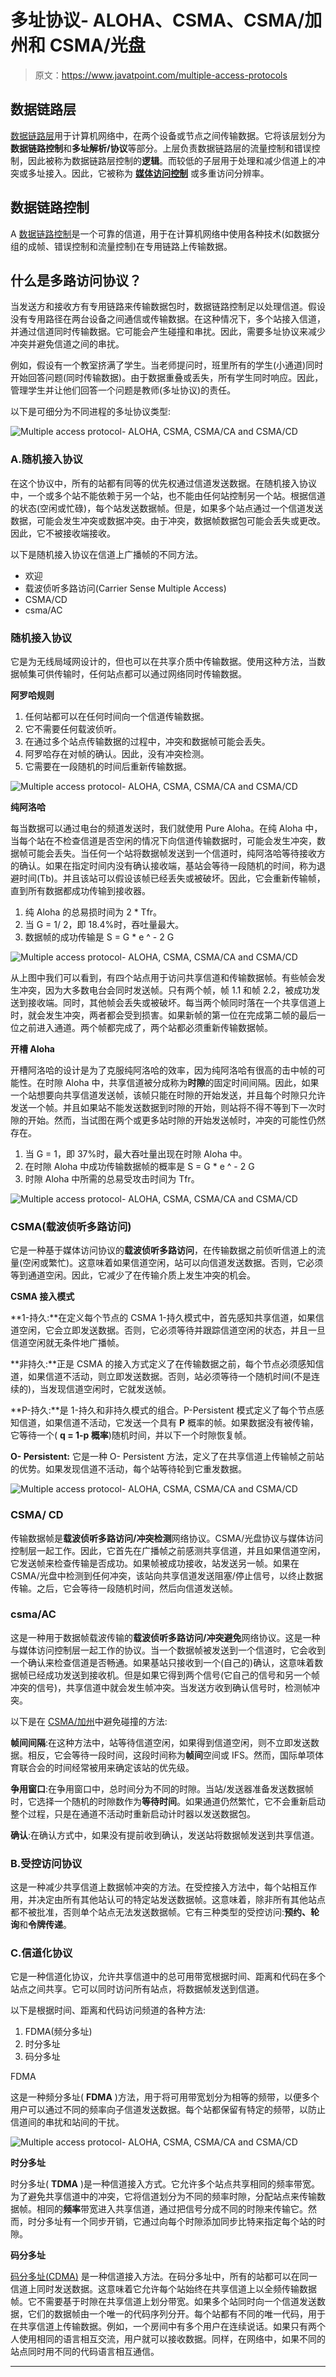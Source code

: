 # 多址协议- ALOHA、CSMA、CSMA/加州和 CSMA/光盘

> 原文：<https://www.javatpoint.com/multiple-access-protocols>

## 数据链路层

[数据链路层](https://www.javatpoint.com/data-link-layer)用于计算机网络中，在两个设备或节点之间传输数据。它将该层划分为**数据链路控制**和**多址解析/协议**等部分。上层负责数据链路层的流量控制和错误控制，因此被称为数据链路层控制的**逻辑**。而较低的子层用于处理和减少信道上的冲突或多址接入。因此，它被称为 **[媒体访问控制](https://www.javatpoint.com/mac-full-form)** 或多重访问分辨率。

## 数据链路控制

A [数据链路控制](https://www.javatpoint.com/data-link-controls)是一个可靠的信道，用于在计算机网络中使用各种技术(如数据分组的成帧、错误控制和流量控制)在专用链路上传输数据。

## 什么是多路访问协议？

当发送方和接收方有专用链路来传输数据包时，数据链路控制足以处理信道。假设没有专用路径在两台设备之间通信或传输数据。在这种情况下，多个站接入信道，并通过信道同时传输数据。它可能会产生碰撞和串扰。因此，需要多址协议来减少冲突并避免信道之间的串扰。

例如，假设有一个教室挤满了学生。当老师提问时，班里所有的学生(小通道)同时开始回答问题(同时传输数据)。由于数据重叠或丢失，所有学生同时响应。因此，管理学生并让他们回答一个问题是教师(多址协议)的责任。

以下是可细分为不同进程的多址协议类型:

![Multiple access protocol- ALOHA, CSMA, CSMA/CA and CSMA/CD](img/3e072f0dc230ad058fe93fc669d7fb52.png)

### A.随机接入协议

在这个协议中，所有的站都有同等的优先权通过信道发送数据。在随机接入协议中，一个或多个站不能依赖于另一个站，也不能由任何站控制另一个站。根据信道的状态(空闲或忙碌)，每个站发送数据帧。但是，如果多个站点通过一个信道发送数据，可能会发生冲突或数据冲突。由于冲突，数据帧数据包可能会丢失或更改。因此，它不被接收端接收。

以下是随机接入协议在信道上广播帧的不同方法。

*   欢迎
*   载波侦听多路访问(Carrier Sense Multiple Access)
*   CSMA/CD
*   csma/AC

### 随机接入协议

它是为无线局域网设计的，但也可以在共享介质中传输数据。使用这种方法，当数据帧集可供传输时，任何站点都可以通过网络同时传输数据。

**阿罗哈规则**

1.  任何站都可以在任何时间向一个信道传输数据。
2.  它不需要任何载波侦听。
3.  在通过多个站点传输数据的过程中，冲突和数据帧可能会丢失。
4.  阿罗哈存在对帧的确认。因此，没有冲突检测。
5.  它需要在一段随机的时间后重新传输数据。

![Multiple access protocol- ALOHA, CSMA, CSMA/CA and CSMA/CD](img/225513de822b123e65ad164d4d602ad8.png)

**纯阿洛哈**

每当数据可以通过电台的频道发送时，我们就使用 Pure Aloha。在纯 Aloha 中，当每个站在不检查信道是否空闲的情况下向信道传输数据时，可能会发生冲突，数据帧可能会丢失。当任何一个站将数据帧发送到一个信道时，纯阿洛哈等待接收方的确认。如果在指定时间内没有确认接收端，基站会等待一段随机的时间，称为退避时间(Tb)。并且该站可以假设该帧已经丢失或被破坏。因此，它会重新传输帧，直到所有数据都成功传输到接收器。

1.  纯 Aloha 的总易损时间为 2 * Tfr。
2.  当 G = 1/ 2，即 18.4%时，吞吐量最大。
3.  数据帧的成功传输是 S = G * e ^ - 2 G

![Multiple access protocol- ALOHA, CSMA, CSMA/CA and CSMA/CD](img/f83b40e56343f1744d7fffe18b42b758.png)

从上图中我们可以看到，有四个站点用于访问共享信道和传输数据帧。有些帧会发生冲突，因为大多数电台会同时发送帧。只有两个帧，帧 1.1 和帧 2.2，被成功发送到接收端。同时，其他帧会丢失或被破坏。每当两个帧同时落在一个共享信道上时，就会发生冲突，两者都会受到损害。如果新帧的第一位在完成第二帧的最后一位之前进入通道。两个帧都完成了，两个站都必须重新传输数据帧。

**开槽 Aloha**

开槽阿洛哈的设计是为了克服纯阿洛哈的效率，因为纯阿洛哈有很高的击中帧的可能性。在时隙 Aloha 中，共享信道被分成称为**时隙**的固定时间间隔。因此，如果一个站想要向共享信道发送帧，该帧只能在时隙的开始发送，并且每个时隙只允许发送一个帧。并且如果站不能发送数据到时隙的开始，则站将不得不等到下一次时隙的开始。然而，当试图在两个或更多站时隙的开始发送帧时，冲突的可能性仍然存在。

1.  当 G = 1，即 37%时，最大吞吐量出现在时隙 Aloha 中。
2.  在时隙 Aloha 中成功传输数据帧的概率是 S = G * e ^ - 2 G
3.  时隙 Aloha 中所需的总易受攻击时间为 Tfr。

![Multiple access protocol- ALOHA, CSMA, CSMA/CA and CSMA/CD](img/e0b902ee06cc0609c57407ef53069d73.png)

### CSMA(载波侦听多路访问)

它是一种基于媒体访问协议的**载波侦听多路访问**，在传输数据之前侦听信道上的流量(空闲或繁忙)。这意味着如果信道空闲，站可以向信道发送数据。否则，它必须等到通道空闲。因此，它减少了在传输介质上发生冲突的机会。

**CSMA 接入模式**

**1-持久:**在定义每个节点的 CSMA 1-持久模式中，首先感知共享信道，如果信道空闲，它会立即发送数据。否则，它必须等待并跟踪信道空闲的状态，并且一旦信道空闲就无条件地广播帧。

**非持久:**正是 CSMA 的接入方式定义了在传输数据之前，每个节点必须感知信道，如果信道不活动，则立即发送数据。否则，站必须等待一个随机时间(不是连续的)，当发现信道空闲时，它就发送帧。

**P-持久:**是 1-持久和非持久模式的组合。P-Persistent 模式定义了每个节点感知信道，如果信道不活动，它发送一个具有 **P** 概率的帧。如果数据没有被传输，它等待一个( **q = 1-p 概率**)随机时间，并以下一个时隙恢复帧。

**O- Persistent:** 它是一种 O- Persistent 方法，定义了在共享信道上传输帧之前站的优势。如果发现信道不活动，每个站等待轮到它重发数据。

![Multiple access protocol- ALOHA, CSMA, CSMA/CA and CSMA/CD](img/af9477c5b45fb80904d1a64fbb7701b3.png)

### CSMA/ CD

传输数据帧是**载波侦听多路访问/冲突检测**网络协议。CSMA/光盘协议与媒体访问控制层一起工作。因此，它首先在广播帧之前感测共享信道，并且如果信道空闲，它发送帧来检查传输是否成功。如果帧被成功接收，站发送另一帧。如果在 CSMA/光盘中检测到任何冲突，该站向共享信道发送阻塞/停止信号，以终止数据传输。之后，它会等待一段随机时间，然后向信道发送帧。

### csma/AC

这是一种用于数据帧载波传输的**载波侦听多路访问/冲突避免**网络协议。这是一种与媒体访问控制层一起工作的协议。当一个数据帧被发送到一个信道时，它会收到一个确认来检查信道是否畅通。如果基站只接收到一个(自己的)确认，这意味着数据帧已经成功发送到接收机。但是如果它得到两个信号(它自己的信号和另一个帧冲突的信号)，共享信道中就会发生帧冲突。当发送方收到确认信号时，检测帧冲突。

以下是在 [CSMA/加州](https://www.javatpoint.com/csma-ca-vs-csma-cd)中避免碰撞的方法:

**帧间间隔**:在这种方法中，站等待信道空闲，如果得到信道空闲，则不立即发送数据。相反，它会等待一段时间，这段时间称为**帧间**空间或 IFS。然而，国际单项体育联合会的时间经常被用来确定该站的优先级。

**争用窗口**:在争用窗口中，总时间分为不同的时隙。当站/发送器准备发送数据帧时，它选择一个随机的时隙数作为**等待时间**。如果通道仍然繁忙，它不会重新启动整个过程，只是在通道不活动时重新启动计时器以发送数据包。

**确认**:在确认方式中，如果没有提前收到确认，发送站将数据帧发送到共享信道。

### B.受控访问协议

这是一种减少共享信道上数据帧冲突的方法。在受控接入方法中，每个站相互作用，并决定由所有其他站认可的特定站发送数据帧。这意味着，除非所有其他站点都不被批准，否则单个站点无法发送数据帧。它有三种类型的受控访问:**预约、轮询**和**令牌传递**。

### C.信道化协议

它是一种信道化协议，允许共享信道中的总可用带宽根据时间、距离和代码在多个站点之间共享。它可以同时访问所有站点，将数据帧发送到信道。

以下是根据时间、距离和代码访问频道的各种方法:

1.  FDMA(频分多址)
2.  时分多址
3.  码分多址

FDMA

这是一种频分多址( **FDMA** )方法，用于将可用带宽划分为相等的频带，以便多个用户可以通过不同的频率向子信道发送数据。每个站都保留有特定的频带，以防止信道间的串扰和站间的干扰。

![Multiple access protocol- ALOHA, CSMA, CSMA/CA and CSMA/CD](img/98948b2e779860b794a5459e87516f4c.png)

**时分多址**

时分多址( **TDMA** )是一种信道接入方式。它允许多个站点共享相同的频率带宽。为了避免共享信道中的冲突，它将信道划分为不同的频率时隙，分配站点来传输数据帧。相同的**频率**带宽进入共享信道，通过把信号分成不同的时隙来传输它。然而，时分多址有一个同步开销，它通过向每个时隙添加同步比特来指定每个站的时隙。

**码分多址**

[码分多址(CDMA)](https://www.javatpoint.com/cdma-full-form) 是一种信道接入方法。在码分多址中，所有的站都可以在同一信道上同时发送数据。这意味着它允许每个站始终在共享信道上以全频传输数据帧。它不需要基于时隙在共享信道上划分带宽。如果多个站同时向一个信道发送数据，它们的数据帧由一个唯一的代码序列分开。每个站都有不同的唯一代码，用于在共享信道上传输数据。例如，一个房间中有多个用户在连续说话。如果只有两个人使用相同的语言相互交流，用户就可以接收数据。同样，在网络中，如果不同的站点同时用不同的代码语言相互通信。

* * *